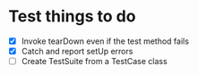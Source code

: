 # Test things to do
- [x] Invoke tearDown even if the test method fails
- [x] Catch and report setUp errors
- [ ] Create TestSuite from a TestCase class
